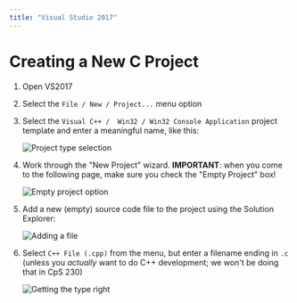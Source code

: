 ```yaml
---
title: "Visual Studio 2017"
---
```


# Creating a New C Project

1. Open VS2017

1. Select the `File / New / Project...` menu option

1. Select the `Visual C++ /  Win32 / Win32 Console Application` project template and enter a meaningful name, like this:

    ![Project type selection](/course/bju/content/cps230/images/notes_new_vs_project_type.png)

1. Work through the "New Project" wizard.  **IMPORTANT**: when you come to the following page, make sure you check the "Empty Project" box!

    ![Empty project option](/course/bju/content/cps230/images/notes_new_vs_empty_project.png)

1. Add a new (empty) source code file to the project using the Solution Explorer:

    ![Adding a file](/course/bju/content/cps230/images/notes_new_vs_source_file.png)

1. Select `C++ File (.cpp)` from the menu, but enter a filename ending in `.c` (unless you *actually* want to do C++ development; we won't be doing that in CpS 230)

    ![Getting the type right](/course/bju/content/cps230/images/notes_new_vs_source_file_type.png)